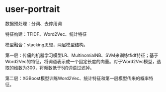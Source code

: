 # user-portrait

数据预处理：分词、去停用词

特征构建：TFIDF、Word2Vec、统计特征

模型融合：stacking思想，两层模型结构。

第一层：传痛的机器学习模型LR、MultinomialNB、SVM来训练tfidf特征；基于Word2Vec的特征，将词语表示成一个固定长度的向量。对于Word2Vec模型，选取的维数为300，将频数低于5的词语过滤掉。
    
第二层：XGBoost模型训练Word2Vec、统计特征和第一层模型传来的概率特征。
